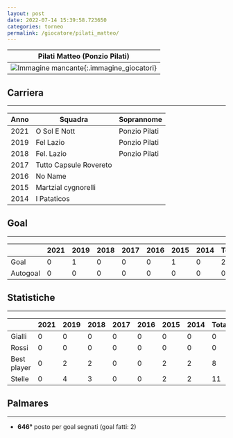 ```yaml
---
layout: post
date: 2022-07-14 15:39:58.723650
categories: torneo
permalink: /giocatore/pilati_matteo/
---
```

<link rel='stylesheets' href='./../assets/giocatori.css'>

| Pilati Matteo (Ponzio Pilati) |
|:-----:|
| ![Immagine mancante]('./../../assets/giocatori/pilati_matteo.png){:.immagine_giocatori} |


## Carriera
----

|Anno|Squadra|Soprannome|
|:---:|---|---|
|2021|O Sol E Nott|Ponzio Pilati|
|2019|Fel Lazio|Ponzio Pilati|
|2018|Fel. Lazio|Ponzio Pilati|
|2017|Tutto Capsule Rovereto||
|2016|No Name||
|2015|Martzial cygnorelli||
|2014|I Pataticos||


## Goal
----

| |2021|2019|2018|2017|2016|2015|2014| Totale |
|---|---|---|---|---|---|---|---|---|
|Goal|0|1|0|0|0|1|0|2|
|Autogoal|0|0|0|0|0|0|0|0|


## Statistiche
----

| |2021|2019|2018|2017|2016|2015|2014| Totale |
|---|---|---|---|---|---|---|---|---|
|Gialli|0|0|0|0|0|0|0|0|
|Rossi|0|0|0|0|0|0|0|0|
|Best player|0|2|2|0|0|2|2|8|
|Stelle|0|4|3|0|0|2|2|11|


## Palmares
----

- **646°** posto per goal segnati (goal fatti: 2)
